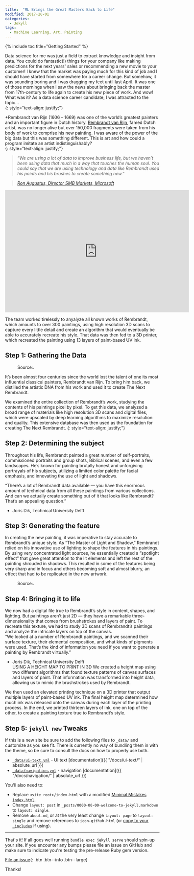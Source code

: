 ```yaml
---
title:  "ML Brings the Great Masters Back to Life"
modified: 2017-20-01
categories: 
  - Jekyll
tags:
  - Machine Learning, Art, Painting 
---
```



{% include toc title="Getting Started" %}

Data science for me was just a field to extract knowledge and insight from data. You could do fantastic(!) things for your company like making predictions for the next years' sales or recommending a new movie to your customer! I knew that the market was paying much for this kind of job and I should have started from somewhere for a career change. But somehow, it was sounding boring and I was dragging my feet until last April.  It was one of those mornings when I saw the news about bringing back the master from 17th-century to life again to create his new piece of work. And wow! What was it? As a data science career candidate, I was attracted to the topic...  
{: style="text-align: justify;"}  


+Rembrandt van Rijn (1606 – 1669) was one of the world’s greatest painters and an important figure in Dutch history.
[Rembrandt van Rijn](https://en.wikipedia.org/wiki/Rembrandt), famed Dutch artist, was no longer alive but over 150,000 fragments were taken from his body of work to comprise his new painting. I was aware of the power of the big data but this was something different. This is art and how could a program imitate an artist indistinguishably?  
{: style="text-align: justify;"}

> *“We are using a lot of data to improve business life, but we haven’t been using data that much in a way that touches the human soul. You could say that we are using technology and data like Rembrandt used his paints and his brushes to create something new.”*

> <cite><a href="http://news.microsoft.com/europe/features/the-next-rembrandt-blurring-the-lines-between-art-technology-and-emotion-2/#sm.0001gcd6kq14x6ey5r88rnfrkgk06">Ron Augustus, Director SMB Markets, Microsoft</a></cite>  


<iframe width="600" height="400" src="https://www.youtube.com/embed/IuygOYZ1Ngo" frameborder="0" allowfullscreen></iframe>  
  
  
The team worked tirelessly to anyalyze all known works of Rembrandt, which amounts to over 300 paintings, using high resolution 3D scans to capture every little detail and create an algorithm that would eventually be able to accurately recreate his style. That data was then fed to a 3D printer, which recreated the painting using 13 layers of paint-based UV ink.


## Step 1: Gathering the Data

<figure style="width: 300px" class="align-right">
  <img src="{{ site.url }}{{ site.baseurl }}/assets/images/Rembrandt.gif" alt="">
  <figcaption>Source:.</figcaption>
</figure> 

It’s been almost four centuries since the world lost the talent of one its most influential classical painters, Rembrandt van Rijn. To bring him back, we distilled the artistic DNA from his work and used it to create The Next Rembrandt.

We examined the entire collection of Rembrandt’s work, studying the contents of his paintings pixel by pixel. To get this data, we analyzed a broad range of materials like high resolution 3D scans and digital files, which were upscaled by deep learning algorithms to maximize resolution and quality. This extensive database was then used as the foundation for creating The Next Rembrandt.
{: style="text-align: justify;"}


## Step 2: Determining the subject

Throughout his life, Rembrandt painted a great number of self-portraits, commissioned portraits and group shots, Biblical scenes, and even a few landscapes. He’s known for painting brutally honest and unforgiving portrayals of his subjects, utilizing a limited color palette for facial emphasis, and innovating the use of light and shadows.

“There’s a lot of Rembrandt data available — you have this enormous amount of technical data from all these paintings from various collections. And can we actually create something out of it that looks like Rembrandt? That’s an appealing question.”
- Joris Dik, Technical University Delft

## Step 3: Generating the feature

In creating the new painting, it was imperative to stay accurate to Rembrandt’s unique style. As “The Master of Light and Shadow,” Rembrandt relied on his innovative use of lighting to shape the features in his paintings. By using very concentrated light sources, he essentially created a “spotlight effect” that gave great attention to the lit elements and left the rest of the painting shrouded in shadows. This resulted in some of the features being very sharp and in focus and others becoming soft and almost blurry, an effect that had to be replicated in the new artwork.  

<figure style="width: 500px" class="align-center">
  <img src="{{ site.url }}{{ site.baseurl }}/assets/images/next-rem.jpg" alt="">
  <figcaption>Source:.</figcaption>
</figure> 


## Step 4: Bringing it to life

We now had a digital file true to Rembrandt’s style in content, shapes, and lighting. But paintings aren’t just 2D — they have a remarkable three-dimensionality that comes from brushstrokes and layers of paint. To recreate this texture, we had to study 3D scans of Rembrandt’s paintings and analyze the intricate layers on top of the canvas.  
“We looked at a number of Rembrandt paintings, and we scanned their surface texture, their elemental composition, and what kinds of pigments were used. That’s the kind of information you need if you want to generate a painting by Rembrandt virtually.”
- Joris Dik, Technical University Delft  
USING A HEIGHT MAP
TO PRINT IN 3D
We created a height map using two different algorithms that found texture patterns of canvas surfaces and layers of paint. That information was transformed into height data, allowing us to mimic the brushstrokes used by Rembrandt.

We then used an elevated printing technique on a 3D printer that output multiple layers of paint-based UV ink. The final height map determined how much ink was released onto the canvas during each layer of the printing process. In the end, we printed thirteen layers of ink, one on top of the other, to create a painting texture true to Rembrandt’s style.

## Step 5: `jekyll new` Tweaks

If this is a new site be sure to add the following files to `_data/` and customize as you see fit. There is currently no way of bundling them in with the theme, so be sure to consult the docs on how to properly use both.

- [`_data/ui-text.yml`](https://github.com/mmistakes/minimal-mistakes/blob/master/_data/ui-text.yml) - UI text [documentation]({{ "/docs/ui-text/" | absolute_url }})
- [`_data/navigation.yml`](https://github.com/mmistakes/minimal-mistakes/blob/master/_data/navigation.yml) - navigation [documentation]({{ "/docs/navigation/" | absolute_url }})

You'll also need to: 

- Replace `<site root>/index.html` with a modified [Minimal Mistakes `index.html`](https://github.com/mmistakes/minimal-mistakes/blob/master/index.html).
- Change `layout: post` in `_posts/0000-00-00-welcome-to-jekyll.markdown` to `layout: single`.
- Remove `about.md`, or at the very least change `layout: page` to `layout: single` and remove references to `icon-github.html` (or [copy to your `_includes`](https://github.com/jekyll/minima/tree/master/_includes) if using).

---

That's it! If all goes well running `bundle exec jekyll serve` should spin-up your site. If you encounter any bumps please file an issue on GitHub and make sure to indicate you're testing the pre-release Ruby gem version.

[File an issue](https://github.com/mmistakes/minimal-mistakes/issues/new){: .btn .btn--info .btn--large}

Thanks!
